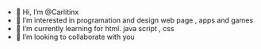 - 👋 Hi, I’m @Carlitinx
- 👀 I’m interested in programation and design web page , apps and games
- 🌱 I’m currently learning for html. java script , css 
- 💞️ I’m looking to collaborate with you

<!---
Carlitinx/Carlitinx is a ✨ special ✨ repository because its `README.md` (this file) appears on your GitHub profile.
You can click the Preview link to take a look at your changes.
--->
